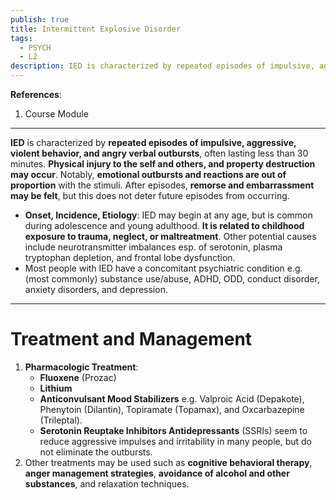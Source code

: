 ```yaml
---
publish: true
title: Intermittent Explosive Disorder
tags:
  - PSYCH
  - L2
description: IED is characterized by repeated episodes of impulsive, aggressive, violent behavior, and angry verbal outbursts, often lasting less than 30 minutes. Physical injury to the self and others, and property destruction may occur.
---
```

**References**:
1. Course Module

___

**IED** is characterized by **repeated episodes of impulsive, aggressive, violent behavior, and angry verbal outbursts**, often lasting less than 30 minutes. **Physical injury to the self and others, and property destruction may occur**. Notably, **emotional outbursts and reactions are out of proportion** with the stimuli. After episodes, **remorse and embarrassment may be felt**, but this does not deter future episodes from occurring.
- **Onset, Incidence, Etiology**: IED may begin at any age, but is common during adolescence and young adulthood. **It is related to childhood exposure to trauma, neglect, or maltreatment**. Other potential causes include neurotransmitter imbalances esp. of serotonin, plasma tryptophan depletion, and frontal lobe dysfunction.
- Most people with IED have a concomitant psychiatric condition e.g. (most commonly) substance use/abuse, ADHD, ODD, conduct disorder, anxiety disorders, and depression.

___

# Treatment and Management
1. **Pharmacologic Treatment**:
	- **Fluoxene** (Prozac)
	- **Lithium**
	- **Anticonvulsant Mood Stabilizers** e.g. Valproic Acid (Depakote), Phenytoin (Dilantin), Topiramate (Topamax), and Oxcarbazepine (Trileptal).
	- **Serotonin Reuptake Inhibitors Antidepressants** (SSRIs) seem to reduce aggressive impulses and irritability in many people, but do not eliminate the outbursts.
2. Other treatments may be used such as **cognitive behavioral therapy**, **anger management strategies**, **avoidance of alcohol and other substances**, and relaxation techniques.

